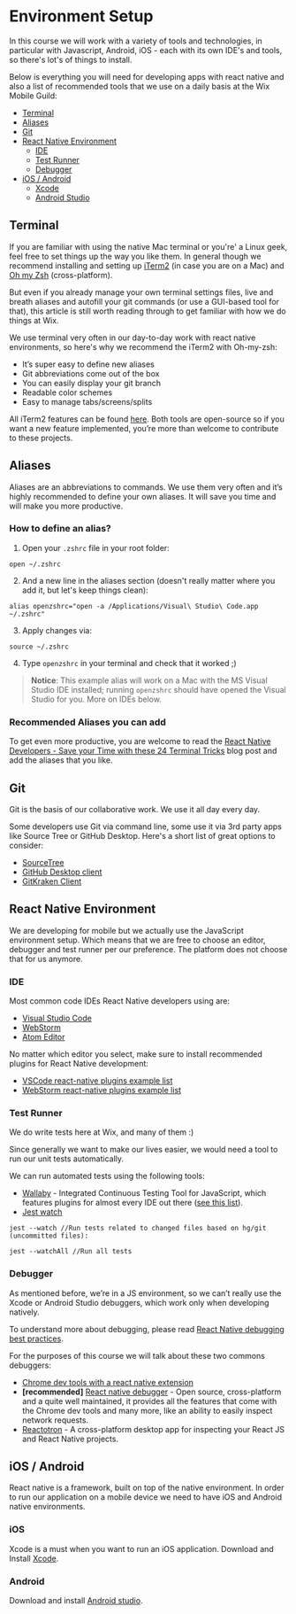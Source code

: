 # Environment Setup

In this course we will work with a variety of tools and technologies, in particular with Javascript, Android, iOS - each with its own IDE's and tools, so there's lot's of things to install.

Below is everything you will need for developing apps with react native and also a list of recommended tools that we use on a daily basis at the Wix Mobile Guild:

* [Terminal](#terminal)
* [Aliases](#Aliases)
* [Git](#Git)
* [React Native Environment](#react-native-Environment)
  * [IDE](#ide)
  * [Test Runner](#test-runner)
  * [Debugger](#debugger)
* [iOS / Android](ios--android)
  * [Xcode](#xcode)
  * [Android Studio](#android-studio)

## Terminal

If you are familiar with using the native Mac terminal or you're' a Linux geek, feel free to set things up the way you like them. In general though we recommend installing and setting up [iTerm2](https://www.iterm2.com/downloads.html) (in case you are on a Mac) and  [Oh my Zsh](https://ohmyz.sh/) (cross-platform).

But even if you already manage your own terminal settings files, live and breath aliases and autofill your git commands (or use a GUI-based tool for that), this article is still worth reading through to get familiar with how we do things at Wix.

We use terminal very often in our day-to-day work with react native environments, so here's why we recommend the iTerm2 with Oh-my-zsh:
* It’s super easy to define new aliases
* Git abbreviations come out of the box
* You can easily display your git branch
* Readable color schemes
* Easy to manage tabs/screens/splits

All iTerm2 features can be found [here](https://iterm2.com/features.html). Both tools are open-source so if you want a new feature implemented, you’re more than welcome to contribute to these projects.

## Aliases

Aliases are an abbreviations to commands. We use them very often and it’s highly recommended to define your own aliases. It will save you time and will make you more productive.

### How to define an alias?

1. Open your `.zshrc` file in your root folder:

```
open ~/.zshrc
```

2. And a new line in the aliases section (doesn't really matter where you add it, but let's keep things clean):

```
alias openzshrc="open -a /Applications/Visual\ Studio\ Code.app ~/.zshrc"
```
3. Apply changes via:

```
source ~/.zshrc
```
4. Type `openzshrc`  in your terminal and check that it worked ;)

> **Notice**: This example alias will work on a Mac with the MS Visual Studio IDE installed; running `openzshrc` should have opened the Visual Studio for you. More on IDEs below.

### Recommended Aliases you can add

To get even more productive, you are welcome to read the  [React Native Developers - Save your Time with these 24 Terminal Tricks](https://medium.com/@RanGreenberg/react-native-developers-save-your-time-with-these-24-terminal-tricks-10dc24f98e19) blog post and add the aliases that you like.

## Git

Git is the basis of our collaborative work. We use it all day every day.

Some developers use Git via command line, some use it via 3rd party apps like Source Tree or GitHub Desktop. Here's a short list of great options to consider:

* [SourceTree](https://www.sourcetreeapp.com/)
* [GitHub Desktop client](https://desktop.github.com/)
* [GitKraken Client](https://www.gitkraken.com/git-client)

## React Native Environment

We are developing for mobile but we actually use the JavaScript environment setup. Which means that we are free to choose an editor, debugger and test runner per our preference. The platform does not choose that for us anymore.

### IDE

Most common code IDEs React Native developers using are:

* [Visual Studio Code](https://code.visualstudio.com/)
* [WebStorm](https://www.jetbrains.com/webstorm/)
* [Atom Editor](https://atom.io/)

No matter which editor you select, make sure to install recommended plugins for React Native development:

* [VSCode react-native plugins example list](https://medium.com/react-native-training/vscode-for-react-native-526ec4a368ce)
* [WebStorm react-native plugins example list](http://bfy.tw/L3ae)

### Test Runner

We do write tests here at Wix, and many of them :)

Since generally we want to make our lives easier, we would need a tool to run our unit tests automatically.

We can run automated tests using the following tools:

* [Wallaby](https://wallabyjs.com/) - Integrated Continuous Testing Tool for JavaScript, which features plugins for almost every IDE out there ([see this list](https://wallabyjs.com/download/)).
* [Jest watch](https://jestjs.io/docs/en/cli.html#running-from-the-command-line)

```
jest --watch //Run tests related to changed files based on hg/git (uncommitted files):

jest --watchAll //Run all tests
```

### Debugger

As mentioned before, we’re in a JS environment, so we can’t really use the Xcode or Android Studio debuggers, which work only when developing natively.

To understand more about debugging, please read [React Native debugging best practices](https://facebook.github.io/react-native/docs/debugging).

For the purposes of this course we will talk about these two commons debuggers:
* [Chrome dev tools with a react native extension](https://facebook.github.io/react-native/docs/debugging#chrome-developer-tools)
* **[recommended]** [React native debugger](https://github.com/jhen0409/react-native-debugger) - Open source, cross-platform and a quite well maintained, it provides all the features that come with the Chrome dev tools and many more, like an ability to easily inspect network requests.
* [Reactotron](https://github.com/infinitered/reactotron) - A cross-platform desktop app for inspecting your React JS and React Native projects.

## iOS / Android

React native is a framework, built on top of the native environment. In order to run our application on a mobile device we need to have iOS and Android native environments.

### iOS
Xcode is a must when you want to run an iOS application.
Download and Install [Xcode](https://developer.apple.com/download/more/).

### Android
Download and install [Android studio](https://developer.android.com/studio/install).

